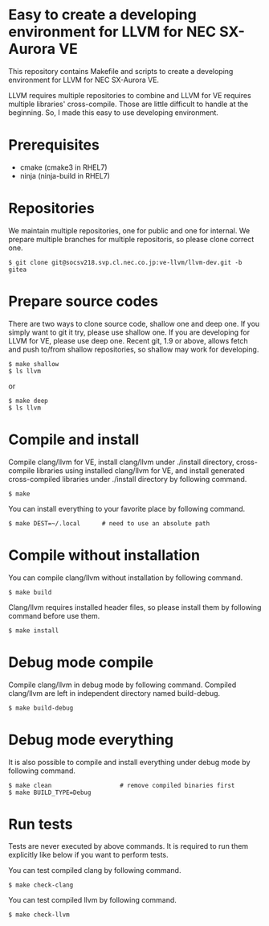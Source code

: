 Easy to create a developing environment for LLVM for NEC SX-Aurora VE
=====================================================================

This repository contains Makefile and scripts to create a developing
environment for LLVM for NEC SX-Aurora VE.

LLVM requires multiple repositories to combine and LLVM for VE requires
multiple libraries' cross-compile.  Those are little difficult to handle
at the beginning.  So, I made this easy to use developing environment.

Prerequisites
=============

  - cmake (cmake3 in RHEL7)
  - ninja (ninja-build in RHEL7)

Repositories
============

We maintain multiple repositories, one for public and one for internal.
We prepare multiple branches for multiple repositoris, so please clone
correct one.

    $ git clone git@socsv218.svp.cl.nec.co.jp:ve-llvm/llvm-dev.git -b gitea

Prepare source codes
====================

There are two ways to clone source code, shallow one and deep one.  If
you simply want to git it try, please use shallow one.  If you are
developing for LLVM for VE, please use deep one.  Recent git, 1.9 or
above, allows fetch and push to/from shallow repositories, so shallow
may work for developing.

    $ make shallow
    $ ls llvm

or

    $ make deep
    $ ls llvm

Compile and install
====================

Compile clang/llvm for VE, install clang/llvm under ./install directory,
cross-compile libraries using installed clang/llvm for VE, and install
generated cross-compiled libraries under ./install directory by following
command.

    $ make

You can install everything to your favorite place by following command.

    $ make DEST=~/.local      # need to use an absolute path

Compile without installation
============================

You can compile clang/llvm without installation by following command.

    $ make build

Clang/llvm requires installed header files, so please install them
by following command before use them.

    $ make install

Debug mode compile
==================

Compile clang/llvm in debug mode by following command.  Compiled
clang/llvm are left in independent directory named build-debug.

    $ make build-debug

Debug mode everything
=====================

It is also possible to compile and install everything under debug mode
by following command.

    $ make clean                   # remove compiled binaries first
    $ make BUILD_TYPE=Debug

Run tests
=========

Tests are never executed by above commands.  It is required to
run them explicitly like below if you want to perform tests.

You can test compiled clang by following command.

    $ make check-clang

You can test compiled llvm by following command.

    $ make check-llvm


